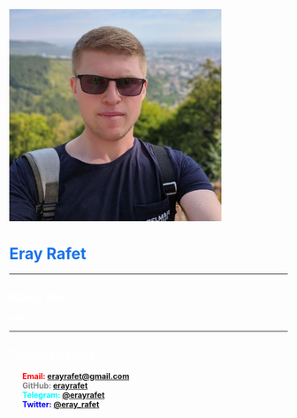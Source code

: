 <body>
<img src="profile_photo.jpg" width="384" height="384" />
<h1> <b style='color:#1a73e8'>Eray Rafet</b></h1>
<b style="background-color:black"</b>
<font color="white">

---

<h2>About me</h2>

WIP

---

<h2>Contact details</h2>

<ul>
  <li><b style='color:red'>Email: </b><a href="mailto:erayrafet@gmail.com">erayrafet@gmail.com</a></li>
  <li><b style='color:grey'>GitHub: </b><a href="https://github.com/erayrafet">erayrafet</a></li>
  <li><b style='color:cyan'>Telegram: </b><a href="https://t.me/erayrafet">@erayrafet</a></li>
  <li><b style='color:blue'>Twitter: </b><a href="https://twitter.com/eray_rafet">@eray_rafet</a></li>
</ul>

</body>

